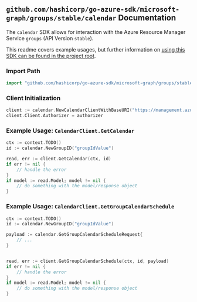 
## `github.com/hashicorp/go-azure-sdk/microsoft-graph/groups/stable/calendar` Documentation

The `calendar` SDK allows for interaction with the Azure Resource Manager Service `groups` (API Version `stable`).

This readme covers example usages, but further information on [using this SDK can be found in the project root](https://github.com/hashicorp/go-azure-sdk/tree/main/docs).

### Import Path

```go
import "github.com/hashicorp/go-azure-sdk/microsoft-graph/groups/stable/calendar"
```


### Client Initialization

```go
client := calendar.NewCalendarClientWithBaseURI("https://management.azure.com")
client.Client.Authorizer = authorizer
```


### Example Usage: `CalendarClient.GetCalendar`

```go
ctx := context.TODO()
id := calendar.NewGroupID("groupIdValue")

read, err := client.GetCalendar(ctx, id)
if err != nil {
	// handle the error
}
if model := read.Model; model != nil {
	// do something with the model/response object
}
```


### Example Usage: `CalendarClient.GetGroupCalendarSchedule`

```go
ctx := context.TODO()
id := calendar.NewGroupID("groupIdValue")

payload := calendar.GetGroupCalendarScheduleRequest{
	// ...
}


read, err := client.GetGroupCalendarSchedule(ctx, id, payload)
if err != nil {
	// handle the error
}
if model := read.Model; model != nil {
	// do something with the model/response object
}
```
